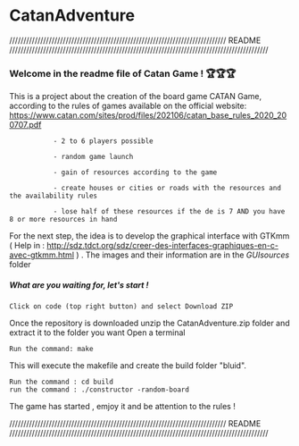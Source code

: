 # CatanAdventure

///////////////////////////////////////////////////////////////////////////// README ////////////////////////////////////////////////////////////////////////////////////////////

### Welcome in the readme file of Catan Game ! 🏆🏆🏆

This is a project about the creation of the board game CATAN Game, according to the rules of games available on the official website: https://www.catan.com/sites/prod/files/202106/catan_base_rules_2020_200707.pdf

               - 2 to 6 players possible

               - random game launch

               - gain of resources according to the game

               - create houses or cities or roads with the resources and the availability rules

               - lose half of these resources if the de is 7 AND you have 8 or more resources in hand

For the next step, the idea is to develop the graphical interface with GTKmm ( Help in : http://sdz.tdct.org/sdz/creer-des-interfaces-graphiques-en-c-avec-gtkmm.html ) . The images and their information are in the *GUIsources* folder

##### What are you waiting for, let's start ! 
    Click on code (top right button) and select Download ZIP

Once the repository is downloaded unzip the CatanAdventure.zip folder and extract it to the folder you want
Open a terminal

    Run the command: make 
This will execute the makefile and create the build folder "bluid".

    Run the command : cd build 
    run the command : ./constructor -random-board
    
The game has started , emjoy it and be attention to the rules !

///////////////////////////////////////////////////////////////////////////// README ////////////////////////////////////////////////////////////////////////////////////////////
